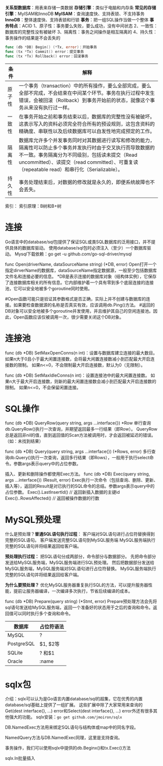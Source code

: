 **关系型数据库**：用表来存储一类数据
**存储引擎**：类似于电脑和内存条
**常见的存储引擎**：MyISAM和InnoDB
**MyISAM**：查询速度快、支持表锁、不支持事务
**InnoDB**：整体速度快、支持表锁和行锁
**事务**：把一组SQL操作当做一个整体
**事务特点**：ACID
1、原子性：事务要么失败，要么成功，没有中间状态
2、一致性：数据库的完整性没有被破坏
3、隔离性：事务之间操作是相互隔离的
4、持久性：事务操作的结果是不会丢失的

```go
func (db *DB) Begin() (*Tx, error)：开始事务
func (tx *Tx) Commit() error：提交事务
func (tx *Tx) Rollback() error：回滚事务
```



| 条件   | 解释                                                         |
| ------ | ------------------------------------------------------------ |
| 原子性 | 一个事务（transaction）中的所有操作，要么全部完成，要么全部不完成，不会结束在中间某个环节。事务在执行过程中发生错误，会被回滚（Rollback）到事务开始前的状态，就像这个事务从来没有执行过一样。 |
| 一致性 | 在事务开始之前和事务结束以后，数据库的完整性没有被破坏。这表示写入的资料必须完全符合所有的预设规则，这包含资料的精确度、串联性以及后续数据库可以自发性地完成预定的工作。 |
| 隔离性 | 数据库允许多个并发事务同时对其数据进行读写和修改的能力，隔离性可以防止多个事务并发执行时由于交叉执行而导致数据的不一致。事务隔离分为不同级别，包括读未提交（Read uncommitted）、读提交（read committed）、可重复读（repeatable read）和串行化（Serializable）。 |
| 持久性 | 事务处理结束后，对数据的修改就是永久的，即便系统故障也不会丢失。 |

索引：
索引原理：B树和B+树

# 连接
Go语言中的database/sql包提供了保证SQL或类SQL数据库的泛用接口，并不提供具体的数据库驱动。
使用database/sql包时必须注入（至少）一个数据库驱动。
Mysql下载依赖：go get -u github.com/go-sql-driver/mysql

func Open(driverName, dataSourceName string) (*DB, error)
Open打开一个指定dirverName的数据库，dataSourceName指定数据源，一般至少包括数据库文件名和连接必要的信息。
*DB是表示连接的数据库对象（结构体实例），它保存了连接数据库相关的所有信息。它内部维护着一个具有零到多个底层连接的连接池，它可以安全地被多个goroutine同时使用。

#Open函数可能只是验证其参数格式是否正确，实际上并不创建与数据库的连接。如果要检查数据源的名称是否真实有效，应该调用db.Ping()方法。
#返回的DB对象可以安全地被多个goroutine并发使用，并且维护其自己的空闲连接池。因此，Open函数应该仅被调用一次，很少需要关闭这个DB对象。

# 连接池
func (db *DB) SetMaxOpenConns(n int)：设置与数据库建立连接的最大数目。
如果n大于0且小于最大闲置连接数，会将最大闲置连接数减小到匹配最大开启连接数的限制。 如果n<=0，不会限制最大开启连接数，默认为0（无限制）。

func (db *DB) SetMaxIdleConns(n int)：设置连接池中的最大闲置连接数。
如果n大于最大开启连接数，则新的最大闲置连接数会减小到匹配最大开启连接数的限制。 如果n<=0，不会保留闲置连接。


# SQL操作
func (db *DB) QueryRow(query string, args ...interface{}) *Row
单行查询db.QueryRow()执行一次查询，并期望返回最多一行结果（即Row）。
QueryRow总是返回非nil的值，直到返回值的Scan方法被调用时，才会返回被延迟的错误。（如：未找到结果）

func (db *DB) Query(query string, args ...interface{}) (*Rows, error)
多行查询db.Query()执行一次查询，返回多行结果（即Rows），一般用于执行select命令。参数args表示query中的占位参数。

插入、更新和删除操作都使用Exec方法。
func (db *DB) Exec(query string, args ...interface{}) (Result, error)
Exec执行一次命令（包括查询、删除、更新、插入等），返回的Result是对已执行的SQL命令的总结。参数args表示query中的占位参数。
Exec().LastInsertId() // 返回新插入数据的主键id
Exec()..RowsAffected() // 返回被操作数据的行数

# MySQL预处理
什么是预处理？**普通SQL语句执行过程**：
客户端对SQL语句进行占位符替换得到完整的SQL语句。
客户端发送完整SQL语句到MySQL服务端
MySQL服务端执行完整的SQL语句并将结果返回给客户端。

**预处理执行过程：**
把SQL语句分成两部分，命令部分与数据部分。
先把命令部分发送给MySQL服务端，MySQL服务端进行SQL预处理。
然后把数据部分发送给MySQL服务端，MySQL服务端对SQL语句进行占位符替换。
MySQL服务端执行完整的SQL语句并将结果返回给客户端。

**为什么要预处理？**
优化MySQL服务器重复执行SQL的方法，可以提升服务器性能，提前让服务器编译，一次编译多次执行，节省后续编译的成本。

func (db *DB) Prepare(query string) (*Stmt, error)
Prepare预处理方法会先将sql语句发送给MySQL服务端，返回一个准备好的状态用于之后的查询和命令。返回值可以同时执行多个查询和命令。

| 数据库     | 占位符语法 |
| ---------- | ---------- |
| MySQL      | ?          |
| PostgreSQL | $1, $2等   |
| SQLite     | ? 和$1     |
| Oracle     | :name      |


# sqlx包
介绍：sqlx可以认为是Go语言内置database/sql的超集，它在优秀的内置database/sql基础上提供了一组扩展。
这些扩展中除了大家常用来查询的Get(dest interface{}, ...) error和Select(dest interface{}, ...) error外还有很多其他强大的功能。
sqlx安装：`go get github.com/jmoiron/sqlx`

DB.NamedExec方法用来绑定SQL语句与结构体或map中的同名字段。

NamedQuery方法与DB.NamedExec同理，这里是支持查询。

事务操作，我们可以使用sqlx中提供的db.Beginx()和tx.Exec()方法

sqlx.In批量插入
